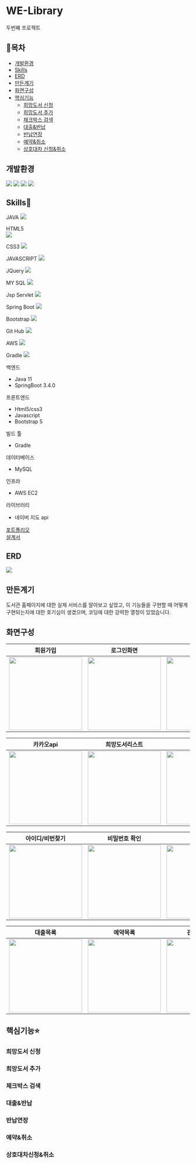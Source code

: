 # WE-Library
두번째 프로젝트

## 📖목차
  * [개발환경](#개발환경) <br>
  * [Skills](#Skills)<br>
  * [ERD](#ERD)<br>
  * [만든계기](#만든계기)<br>
  * [화면구성](#화면구성)<br>
  * [핵심기능](#핵심기능)<br>
    * [희망도서 신청](#희망도서-신청)
    * [희망도서 추가](#희망도서-추가)
    * [체크박스 검색](#체크박스-검색)
    * [대출&반납](#대출반납)
    * [반납연장](#반납연장)
    * [예약&취소](#예약취소)
    * [상호대차 신청&취소](#상호대차신청취소)

## 개발환경
<div class="d-flex">
 <img src="https://img.shields.io/badge/Spring-6DB33F?style=flat-square&logo=Spring&logoColor=white"/>
 <img src="https://img.shields.io/badge/MySQL-4479A1?style=flat-square&logo=MySQL&logoColor=white"/>
 <img src="https://img.shields.io/badge/Sourcetree-0052CC?style=flat-square&logo=Sourcetree&logoColor=white"/>
 <img src="https://img.shields.io/badge/Intellij IDEA-000000?style=flat-square&logo=Intellij IDEA&logoColor=white"/> 
</div>

 ## Skills💪
 JAVA
 <img src="https://img.shields.io/badge/JAVA-4479A1?style=flat-square&logo=JAVA&logoColor=white"/>
  
 HTML5  
<img src="https://img.shields.io/badge/HTML5-E34F26?style=flat-square&logo=HTML5&logoColor=white"/>
 
 CSS3
 <img src="https://img.shields.io/badge/CSS3-1572B6?style=flat-square&logo=CSS3&logoColor=white"/>
  
JAVASCRIPT 
<img src="https://img.shields.io/badge/JavaScript-F7DF1E?style=flat-square&logo=JavaScript&logoColor=white"/>
  
  
JQuery
<img src="https://img.shields.io/badge/jQuery-0769AD?style=flat-square&logo=jQuery&logoColor=white"/>
  
  
MY SQL
<img src="https://img.shields.io/badge/MySQL-4479A1?style=flat-square&logo=MySQL&logoColor=white"/>
  
Jsp Servlet
<img src="https://img.shields.io/badge/JSP Servlet-232F3E?style=flat-square&logo=JSP Servlet&logoColor=white"/>
  
  
Spring Boot
<img src="https://img.shields.io/badge/Spring Boot-6DB33F?style=flat-square&logo=Spring Boot&logoColor=white"/>
  
Bootstrap
<img src="https://img.shields.io/badge/Bootstrap-7952B3?style=flat-square&logo=Bootstrap&logoColor=white"/>

Git Hub
<img src="https://img.shields.io/badge/GitHub-181717?style=flat-square&logo=GitHub&logoColor=white"/>
  
AWS
<img src="https://img.shields.io/badge/aws-232F3E?style=flat-square&logo=amazonwebservices&logoColor=white"/>

Gradle
<img src="https://img.shields.io/badge/Gradle-02303A?style=flat-square&logo=Gradle&logoColor=white"/>

백엔드
* Java 11
* SpringBoot 3.4.0

프론트엔드
* Html5/css3
* Javascript
* Bootstrap 5

빌드 툴
* Gradle

데이터베이스
* MySQL

인프라
* AWS EC2

라이브러리
* 네이버 지도 api 

<a href="https://www.miricanvas.com/v/12dnr9i">포트폴리오</a><br>
<a href="https://docs.google.com/spreadsheets/d/1xFP0xoNL0dEIKLUXPe7yj9DetWB0BLAEIzzqgqNE1dI/edit?gid=0#gid=0">설계서</a>

## ERD
<img src="https://img1.daumcdn.net/thumb/R1280x0/?scode=mtistory2&fname=https%3A%2F%2Fblog.kakaocdn.net%2Fdn%2FC5Gq3%2FbtsKYzI86aE%2Fj01RadikOUJrSUJkefVpiK%2Fimg.png"/>

## 만든계기
도서관 홈페이지에 대한 실제 서비스를 알아보고 싶었고, 이 기능들을 구현할 때 어떻게 구현되는지에 대한 호기심이 생겼으며, 코딩에 대한 강력한 열정이 있었습니다.

## 화면구성
| 회원가입 | 로그인화면 | 메인페이지 | 희망도서추가화면 |
| ----------------------- | ----------------------- | ----------------------- | ----------------------- |
|<img src="https://img1.daumcdn.net/thumb/R1280x0/?scode=mtistory2&fname=https%3A%2F%2Fblog.kakaocdn.net%2Fdn%2Fb8HyDL%2FbtsKX3efQmZ%2FOqymD0c1GRuHNpwMMw6Ke0%2Fimg.png" width="200px" height="200px"/>| <img src="https://img1.daumcdn.net/thumb/R1280x0/?scode=mtistory2&fname=https%3A%2F%2Fblog.kakaocdn.net%2Fdn%2FcLWbOf%2FbtsKYxMDC7F%2F2kmbaLVO7qYaG2a7VVtfkk%2Fimg.png" width="200px" height="200px"/>| <img src="https://img1.daumcdn.net/thumb/R1280x0/?scode=mtistory2&fname=https%3A%2F%2Fblog.kakaocdn.net%2Fdn%2Fb8hGCT%2FbtsKZAV6OfQ%2F8wO4eDJN4Wdq52e6yImIZ0%2Fimg.png" width="200px" height="200px"/>  | <img src="https://img1.daumcdn.net/thumb/R1280x0/?scode=mtistory2&fname=https%3A%2F%2Fblog.kakaocdn.net%2Fdn%2FeAye7Q%2FbtsKX7HEHyC%2F9Zq04cOGKEfqV3LgE5Htkk%2Fimg.png" width="200px" height="200px"/> |

| 카카오api | 희망도서리스트 | 도서리스트 | 상세정보창 |
| ----------------------- | ----------------------- | ----------------------- | ----------------------- |
|<img src="https://img1.daumcdn.net/thumb/R1280x0/?scode=mtistory2&fname=https%3A%2F%2Fblog.kakaocdn.net%2Fdn%2FcRwwCG%2FbtsK0mv23nz%2FFuZ2X9WFc7xOyr1sDu92G1%2Fimg.png" width="200px" height="200px"/>| <img src="https://img1.daumcdn.net/thumb/R1280x0/?scode=mtistory2&fname=https%3A%2F%2Fblog.kakaocdn.net%2Fdn%2FdRruXX%2FbtsKYxZ9mqX%2FEUIONYbJ9xw9AiHZKs4YEK%2Fimg.png" width="200px" height="200px"/>| <img src="https://img1.daumcdn.net/thumb/R1280x0/?scode=mtistory2&fname=https%3A%2F%2Fblog.kakaocdn.net%2Fdn%2FTwCC3%2FbtsKZCl4FT1%2FcbPwQKF1kS3UjgYsD9wBhk%2Fimg.png" width="200px" height="200px"/>  | <img src="https://img1.daumcdn.net/thumb/R1280x0/?scode=mtistory2&fname=https%3A%2F%2Fblog.kakaocdn.net%2Fdn%2FC5WcS%2FbtsKY17J8ui%2FIjemhKT0lD4rCrcQy6mUdk%2Fimg.png" width="200px" heighth="200px"/> |

| 아이디/비번찾기 | 비밀번호 확인 | 마이페이지 | 비밀번호 변경 |
| ----------------------- | ----------------------- | ----------------------- | ----------------------- |
|<img src="https://img1.daumcdn.net/thumb/R1280x0/?scode=mtistory2&fname=https%3A%2F%2Fblog.kakaocdn.net%2Fdn%2FQUPIA%2FbtsKZuohSyF%2FpxEfugyRUGQJ1CiXHZYt4k%2Fimg.png" width="200px" height="200px"/>| <img src="https://img1.daumcdn.net/thumb/R1280x0/?scode=mtistory2&fname=https%3A%2F%2Fblog.kakaocdn.net%2Fdn%2FWpuIQ%2FbtsKZc82oXT%2FE3k19E6lxjNcZQeMwpt3Pk%2Fimg.png" width="200px" height="200px"/>| <img src="https://img1.daumcdn.net/thumb/R1280x0/?scode=mtistory2&fname=https%3A%2F%2Fblog.kakaocdn.net%2Fdn%2Fb63SGy%2FbtsKX6BWFk9%2FzNUxgEtDfI9UDr7OT3m7H0%2Fimg.png" width="200px" height="200px"/>  | <img src="https://img1.daumcdn.net/thumb/R1280x0/?scode=mtistory2&fname=https%3A%2F%2Fblog.kakaocdn.net%2Fdn%2FbE4CWN%2FbtsKYFcNbd5%2FjSfw1LwKJ6Bp6S8hpINSP0%2Fimg.png" width="200px" heighth="200px"/> |

| 대출목록 | 예약목록 | 관심도서목록 | 상호대차목록 |
| ----------------------- | ----------------------- | ----------------------- | ----------------------- |
|<img src="https://img1.daumcdn.net/thumb/R1280x0/?scode=mtistory2&fname=https%3A%2F%2Fblog.kakaocdn.net%2Fdn%2Fbz5KP4%2FbtsKYzKqaqV%2FYOcoU5rFkdb6gS6KLSK6e1%2Fimg.png" width="200px" height="200px"/>| <img src="https://img1.daumcdn.net/thumb/R1280x0/?scode=mtistory2&fname=https%3A%2F%2Fblog.kakaocdn.net%2Fdn%2FbxO51F%2FbtsKY1GIoJr%2FmpJSFfxJ1odRT3FYKt7NU0%2Fimg.png" width="200px" height="200px"/>| <img src="https://img1.daumcdn.net/thumb/R1280x0/?scode=mtistory2&fname=https%3A%2F%2Fblog.kakaocdn.net%2Fdn%2F1aFye%2FbtsKYrMA8Xs%2Fi8sHUwbE747cP3KvYSfL01%2Fimg.png" width="200px" height="200px"/>  | <img src="https://img1.daumcdn.net/thumb/R1280x0/?scode=mtistory2&fname=https%3A%2F%2Fblog.kakaocdn.net%2Fdn%2Fw50qu%2FbtsKYBarDCC%2FvKks8KlXFpkER7NMeKuJO1%2Fimg.png" width="200px" heighth="200px"/> |


## 핵심기능⭐

### 희망도서 신청

### 희망도서 추가

### 체크박스 검색

<h3 id="대출반납">대출&반납</h3>

### 반납연장

<h3 id="예약취소">예약&취소</h3>

<h3 id="상호대차신청취소">상호대차신청&취소</h3>
